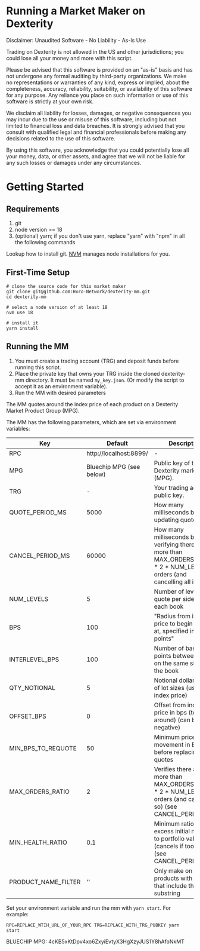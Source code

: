 # Running a Market Maker on Dexterity

Disclaimer: Unaudited Software - No Liability - As-Is Use

Trading on Dexterity is not allowed in the US and other jurisdictions; you could lose all your money and more with this script.

Please be advised that this software is provided on an "as-is" basis and has not undergone any formal auditing by third-party organizations. We make no representations or warranties of any kind, express or implied, about the completeness, accuracy, reliability, suitability, or availability of this software for any purpose. Any reliance you place on such information or use of this software is strictly at your own risk.

We disclaim all liability for losses, damages, or negative consequences you may incur due to the use or misuse of this software, including but not limited to financial loss and data breaches. It is strongly advised that you consult with qualified legal and financial professionals before making any decisions related to the use of this software.

By using this software, you acknowledge that you could potentially lose all your money, data, or other assets, and agree that we will not be liable for any such losses or damages under any circumstances.

# Getting Started

## Requirements

1. git
2. node version >= 18
3. (optional) yarn; if you don't use yarn, replace "yarn" with "npm" in all the following commands

Lookup how to install git. [NVM](https://github.com/nvm-sh/nvm) manages node installations for you.

## First-Time Setup

```
# clone the source code for this market maker
git clone git@github.com:Hxro-Network/dexterity-mm.git
cd dexterity-mm

# select a node version of at least 18
nvm use 18

# install it
yarn install
```

## Running the MM

1. You must create a trading account (TRG) and deposit funds before running this script.
2. Place the private key that owns your TRG inside the cloned dexterity-mm directory. It must be named `my_key.json`. (Or modify the script to accept it as an environment variable).
3. Run the MM with desired parameters 

The MM quotes around the index price of each product on a Dexterity Market Product Group (MPG).

The MM has the following parameters, which are set via environment variables:

| Key            | Default              | Description                                                                 |
| -------------- | -------------------- | --------------------------------------------------------------------------- |
| RPC            | http://localhost:8899/ | -                                                                         |
| MPG            | Bluechip MPG (see below) | Public key of the Dexterity markets (MPG).                                            |
| TRG            | -                    | Your trading account public key.                                            |
| QUOTE_PERIOD_MS| 5000                 | How many milliseconds between updating quotes                               |
| CANCEL_PERIOD_MS| 60000                 | How many milliseconds between verifying there are not more than MAX_ORDERS_RATIO * 2 * NUM_LEVEL orders (and cancelling all if so)                               |
| NUM_LEVELS     | 5                    | Number of levels to quote per side of each book                             |
| BPS            | 100                  | "Radius from index price to begin quoting at, specified in basis points"    |
| INTERLEVEL_BPS | 100                  | Number of basis points between levels on the same side of the book          |
| QTY_NOTIONAL   | 5                    | Notional dollar value of lot sizes (using index price)                      |
| OFFSET_BPS     | 0                    | Offset from index price in bps (to quote around) (can be negative)                      | 
| MIN_BPS_TO_REQUOTE     | 50                    | Minimum price movement in BPS before replacing quotes                      | 
| MAX_ORDERS_RATIO     | 2                    | Verifies there are not more than MAX_ORDERS_RATIO * 2 * NUM_LEVEL orders (and cancels if so) (see CANCEL_PERIOD_MS)                      | 
| MIN_HEALTH_RATIO     | 0.1                    | Minimum ratio of excess initial margin to portfolio value (cancels if too low) (see CANCEL_PERIOD_MS)                      | 
| PRODUCT_NAME_FILTER     | ''                    | Only make on products with names that include this substring                      | 


Set your environment variable and run the mm with `yarn start`. For example:

```
RPC=REPLACE_WTIH_URL_OF_YOUR_RPC TRG=REPLACE_WITH_TRG_PUBKEY yarn start
```


BLUECHIP MPG: 4cKB5xKtDpv4xo6ZxyiEvtyX3HgXzyJUS1Y8hAfoNkMT
